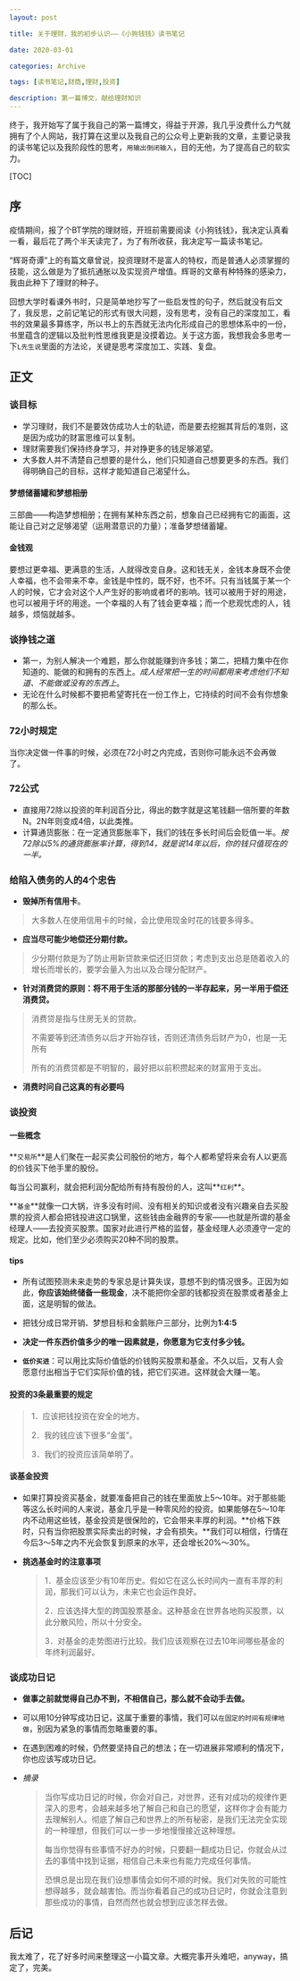 ```yaml
---
layout: post

title: 关于理财，我的初步认识——《小狗钱钱》读书笔记

date: 2020-03-01

categories: Archive

tags: [读书笔记,财商,理财,投资]

description: 第一篇博文，献给理财知识
---
```


终于，我开始写了属于我自己的第一篇博文，得益于开源，我几乎没费什么力气就拥有了个人网站，我打算在这里以及我自己的公众号上更新我的文章，主要记录我的读书笔记以及我阶段性的思考，`用输出倒闭输入`，目的无他，为了提高自己的软实力。

[TOC]

## 序

疫情期间，报了个BT学院的理财班，开班前需要阅读《小狗钱钱》，我决定认真看一看，最后花了两个半天读完了，为了有所收获，我决定写一篇读书笔记。

“辉哥奇谭”上的有篇文章曾说，投资理财不是富人的特权，而是普通人必须掌握的技能，这么做是为了抵抗通胀以及实现资产增值。辉哥的文章有种特殊的感染力，我由此种下了理财的种子。

回想大学时看课外书时，只是简单地抄写了一些启发性的句子，然后就没有后文了，我反思，之前记笔记的形式有很大问题，没有思考，没有自己的深度加工，看书的效果最多算练字，所以书上的东西就无法内化形成自己的思想体系中的一份，书里蕴含的逻辑以及批判性思维我更是没摸着边。关于这方面，我想我会多思考一下`L先生说`里面的方法论，关键是思考深度加工、实践、复盘。



## 正文

### 谈目标

- 学习理财，我们不是要效仿成功人士的轨迹，而是要去挖掘其背后的准则，这是因为成功的财富思维可以复制。
- 理财需要我们保持终身学习，并对挣更多的钱足够渴望。
- 大多数人并不清楚自己想要的是什么，他们只知道自己想要更多的东西。我们得明确自己的目标，这样才能知道自己渴望什么。

#### 梦想储蓄罐和梦想相册

三部曲——构造梦想相册；在拥有某种东西之前，想象自己已经拥有它的画面，这能让自己对之足够渴望（运用潜意识的力量）；准备梦想储蓄罐。

#### 金钱观

要想过更幸福、更满意的生活，人就得改变自身。这和钱无关，金钱本身既不会使人幸福，也不会带来不幸。金钱是中性的，既不好，也不坏。只有当钱属于某一个人的时候，它才会对这个人产生好的影响或者坏的影响。钱可以被用于好的用途，也可以被用于坏的用途。一个幸福的人有了钱会更幸福；而一个悲观忧虑的人，钱越多，烦恼就越多。

### 谈挣钱之道

- 第一，为别人解决一个难题，那么你就能赚到许多钱；第二，把精力集中在你知道的、能做的和拥有的东西上。*成人经常把一生的时间都用来考虑他们不知道、不能做或没有的东西上*。
- 无论在什么时候都不要把希望寄托在一份工作上，它持续的时间不会有你想象的那么长。

### 72小时规定

当你决定做一件事的时候，必须在72小时之内完成，否则你可能永远不会再做了。



### 72公式

- 直接用72除以投资的年利润百分比，得出的数字就是这笔钱翻一倍所要的年数N。2N年则变成4倍，以此类推。
- 计算通货膨胀：在一定通货膨胀率下，我们的钱在多长时间后会贬值一半。*按72除以5%的通货膨胀率计算，得到14，就是说14年以后，你的钱只值现在的一半。*

### 给陷入债务的人的4个忠告

- **毁掉所有信用卡**。

> 大多数人在使用信用卡的时候，会比使用现金时花的钱要多得多。

- **应当尽可能少地偿还分期付款。**

> 少分期付款是为了防止用新贷款来偿还旧贷款；考虑到支出总是随着收入的增长而增长的，要学会量入为出以及合理分配财产。

- **针对消费贷的原则：将不用于生活的那部分钱的一半存起来，另一半用于偿还消费贷。**

> 消费贷是指与住房无关的贷款。
>
> 不需要等到还清债务以后才开始存钱，否则还清债务后财产为0，也是一无所有
>
> 所有的消费贷都是不明智的，最好把以前积攒起来的财富用于支出。

- **消费时问自己这真的有必要吗**

### 谈投资

#### 一些概念

**`交易所`**是人们聚在一起买卖公司股份的地方，每个人都希望将来会有人以更高的价钱买下他手里的股份。

每当公司赢利，就会把利润分配给所有持有股份的人，这叫**`红利`**。

**`基金`**就像一口大锅，许多没有时间、没有相关的知识或者没有兴趣亲自去买股票的投资人都会把钱投进这口锅里，这些钱由金融界的专家——也就是所谓的基金经理人——去投资买股票。国家对此进行严格的监督，基金经理人必须遵守一定的规定。比如，他们至少必须购买20种不同的股票。

#### tips

- 所有试图预测未来走势的专家总是计算失误，意想不到的情况很多。正因为如此，**你应该始终储备一些现金**，决不能把你全部的钱都投资在股票或者基金上面，这是明智的做法。

- 把钱分成日常开销、梦想目标和金鹅账户三部分，比例为**1:4:5**

- **决定一件东西价值多少的唯一因素就是，你愿意为它支付多少钱。**

- **`低价买进`**：可以用比实际价值低的价钱购买股票和基金。不久以后，又有人会愿意付出相当于它们实际价值的钱，把它们买进。这样就会大赚一笔。


####  **投资的3条最重要的规定**

> 1．应该把钱投资在安全的地方。
>
> 2．我的钱应该下很多“金蛋”。
>
> 3．我们的投资应该简单明了。 

#### 谈基金投资

- 如果打算投资买基金，就要准备把自己的钱在里面放上5～10年。对于那些能等这么长时间的人来说，基金几乎是一种零风险的投资。如果能够在5～10年内不动用这些钱，基金投资是很保险的，它会带来丰厚的利润。**价格下跌时，只有当你把股票实际卖出的时候，才会有损失。**我们可以相信，行情在今后3～5年之内不光会恢复到原来的水平，还会增长20%～30%。

- **挑选基金时的注意事项**

  > 1．基金应该至少有10年历史。假如它在这么长时间内一直有丰厚的利润，那我们可以认为，未来它也会运作良好。
  >
  > 2．应该选择大型的跨国股票基金。这种基金在世界各地购买股票，以此分散风险，所以十分安全。
  >
  > 3．对基金的走势图进行比较。我们应该观察在过去10年间哪些基金的年终利润最好。



### 谈成功日记

- **做事之前就觉得自己办不到，不相信自己，那么就不会动手去做。**

- 可以用10分钟写成功日记，这属于重要的事情，我们可以`在固定的时间有规律地做`，别因为紧急的事情而忽略重要的事。

- 在遇到困难的时候，仍然要坚持自己的想法；在一切进展非常顺利的情况下，你也应该写成功日记。

- *摘录*

  > 当你写成功日记的时候，你会对自己，对世界，还有对成功的规律作更深入的思考，会越来越多地了解自己和自己的愿望，这样你才会有能力去理解别人。彻底了解自己和世界上的所有秘密，是我们无法完全实现的一种理想，但我们可以一步一步地慢慢接近这种理想。
  >
  > 每当你觉得有些事情不好办的时候，只要翻一翻成功日记，你就会从过去的事情中找到证据，相信自己未来也有能力完成任何事情。
  >
  > 恐惧总是出现在我们设想事情会如何不顺的时候。我们对失败的可能性想得越多，就会越害怕。而当你看着自己的成功日记时，你就会注意到那些成功的事情，自然而然也就会想到应该怎样去做。



## 后记

我太难了，花了好多时间来整理这一小篇文章。大概完事开头难吧，anyway，搞定了，完美。

